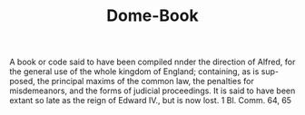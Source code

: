 ---
title: Dome-Book
letter: D
permalink: "/definitions/bld-dome-book.html"
body: A book or code said to have been compiled nnder the direction of Alfred, for
  the general use of the whole kingdom of England; containing, as is sup-posed, the
  principal maxims of the common law, the penalties for misdemeanors, and the forms
  of judicial proceedings. It is said to have been extant so late as the reign of
  Edward IV., but is now lost. 1 Bl. Comm. 64, 65
published_at: '2018-07-07'
source: Black's Law Dictionary 2nd Ed (1910)
layout: post
---